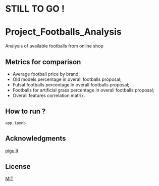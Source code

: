 # STILL TO GO !

# Project_Footballs_Analysis
Analysis of available footballs from online shop 

## Metrics for comparison
* Average football price by brand;
* Old models percentage in overall footballs proposal;
* Futsal footballs percentage in overall footballs proposal;
* Footballs for artificial grass percentage in overall footballs proposal;
* Overall features correlation matrix.

## How to run ?
`app.ipynb`

## Acknowledgments
[pigu.lt](https://pigu.lt/lt/sportas-laisvalaikis-turizmas/sprto-prekes/futbolas/futbolo-kamuoliai)

## License
[MIT](https://choosealicense.com/licenses/mit/)